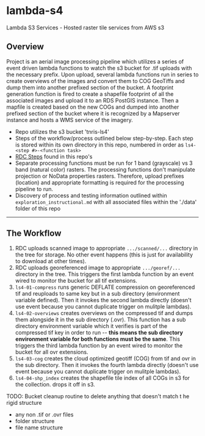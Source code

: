 # lambda-s4
Lambda S3 Services - Hosted raster tile services from AWS s3

## Overview

Project is an aerial image processing pipeline which utilizes a series of event driven lambda functions to watch the s3 bucket for .tif uploads with the necessary prefix. Upon upload, several lambda functions run in series to create overviews of the images and convert them to COG GeoTiffs and dump them into another prefixed section of the bucket. A footprint generation function is fired to create a shapefile footprint of all the associated images and upload it to an RDS PostGIS instance. Then a mapfile is created based on the new COGs and dumped into another prefixed section of the bucket where it is recognized by a Mapserver instance and hosts a WMS service of the imagery.

* Repo utilizes the s3 bucket 'tnris-ls4'
* Steps of the workflow/process outlined below step-by-step. Each step is stored within its own directory in this repo, numbered in order as `ls4-<step #>-<function task>`
* [RDC Steps](https://github.com/TNRIS/lambda-s4/wiki/RDC---Individual-Frames,-Indexes,-&-Lake-Gallery-Mosaics) found in this repo's
* Separate processing functions must be run for 1 band (grayscale) vs 3 band (natural color) rasters. The processing functions don't manipulate projection or NoData properties rasters. Therefore, upload prefixes (location) and appropriate formatting is required for the processing pipeline to run.
* Discovery of process and testing information outlined within `exploration_instructional.md` with all associated files within the './data' folder of this repo

---

## The Workflow

1. RDC uploads scanned image to  appropriate `.../scanned/...` directory in the tree for storage. No other event happens (this is just for availability to download at other times).
2. RDC uploads georeferenced image to appropriate `.../georef/...` directory in the tree. This triggers the first lambda function by an event wired to monitor the bucket for all tif extensions.
3. `ls4-01-compress` runs generic DEFLATE compression on georeferenced tif and reuploads to same key but in a sub directory (environment variable defined). Then it invokes the second lambda directly (doesn't use event because you cannot duplicate trigger on mulitple lambdas).
4. `ls4-02-overviews` creates overviews on the compressed tif and dumps them alongside it in the sub directory (.ovr). This function has a sub directory environment variable which it verifies is part of the compressed tif key in order to run -- **this means the sub directory environment variable for both functions must be the same**. This triggers the third lambda function by an event wired to monitor the bucket for all ovr extensions.
5. `ls4-03-cog` creates the cloud optimized geotiff (COG) from tif and ovr in the sub directory. Then it invokes the fourth lambda directly (doesn't use event because you cannot duplicate trigger on mulitple lambdas).
6. `ls4-04-shp_index` creates the shapefile tile index of all COGs in s3 for the collection. drops it off in s3.

TODO: Bucket cleanup routine to delete anything that doesn't match t he rigid structure
* any non .tif or .ovr files
* folder structure
* file name structure
